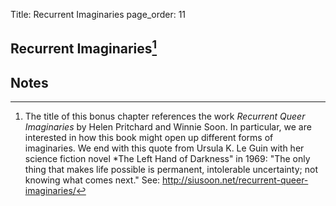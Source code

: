 Title: Recurrent Imaginaries
page_order: 11

## Recurrent Imaginaries[^title]


## Notes

[^title]: The title of this bonus chapter references the work *Recurrent Queer Imaginaries* by Helen Pritchard and Winnie Soon. In particular, we are interested in how this book might open up different forms of imaginaries. We end with this quote from Ursula K. Le Guin with her science fiction novel *The Left Hand of Darkness" in 1969: "The only thing that makes life possible is permanent, intolerable uncertainty; not knowing what comes next." See: http://siusoon.net/recurrent-queer-imaginaries/
